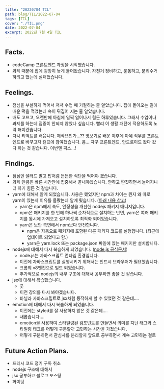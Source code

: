 ```yaml
---
title: "20220704 TIL"
path: blog/TIL/2022-07-04
tags: [TIL]
cover: "./TIL.png"
date: 2022-07-04
excerpt: 2022년 7월 4일 TIL
---
```


## Facts.

- codeCamp 프론트엔드 과정을 시작했습니다.
- 과제 때문에 집에 굉장히 늦게 들어왔습니다. 자전거 정비하고, 운동하고, 분리수거 하려고 했는데 실패했습니다.

## Feelings.

- 점심을 부실하게 먹어서 저녁 수업 때 기절하는 줄 알았습니다. 집에 돌아오는 길에 매운 떡을 먹었는데 속이 뒤집어 지는 줄 알았습니다.
- 배도 고프고, 오랜만에 아침에 일찍 일어나서 힘든 하루였습니다. 그래서 수업이나 과제를 하는데 집중이 안되지 않았나 싶습니다. 빨리 이 생활 패턴에 적응하도록 노력 해야겠습니다.
- 다시 리액트를 배웁니다. 제작년인가…?? 맛보기로 배운 이후에 아예 직무를 프론트엔드로 바꾸고자 캠프에 참여했습니다. 음… 자꾸 프론트엔드, 안드로이드 왔다 갔다 하는 것 같습니다. 이번엔 픽스…!

## Findings.

- 점심엔 샐러드 말고 밥처럼 든든한 식단을 먹어야 겠습니다.
- 과제 만큼은 빠른 시간안에 집중해서 끝내야겠습니다. 안하고 딴짓하면서 늘어지니 더 하기 힘든 것 같습니다.
- yarn에 대해서 알게 되었습니다. 사용은 했었지만 npm과 차이는 뭔지 왜 따로 yarn이 있는지 이유를 몰랐는데 알게 됬습니다. ([아래 내용 참고](https://joshua1988.github.io/vue-camp/package-manager/npm-vs-yarn.html#yarn))
  - yarn은 npm에서 속도, 안정성을 개선한 nodejs 패키지 매니저입니다.
  - npm은 패키지를 한 번에 하나씩 순차적으로 설치하는 반면, yarn은 여러 패키지를 동시에 가져오고 설치하도록 최적화 되어있습니다.
  - yarn은 보안 측면에서 npm보다 안전합니다.
    - npm은 자동으로 패키지에 포함된 다른 패키지 코드를 실행합니다. (최근에 업데이트 되었다고 함.)
    - yarn은 yarn.lock 또는 package.json 파일에 있는 패키지만 설치합니다.
- nodejs에 대해서 다시 복습하게 되었습니다. ([node.js 공식문서](https://nodejs.org/ko/about/))
  - node.js는 자바스크립트 런타임 환경입니다.
  - 이전에 자바스크립트를 실행시키기 위해서는 반드시 브라우저가 필요했습니다.
  - 크롬의 v8엔진으로 빌드 되었습니다.
  - 추가적으로 nodejs의 내부 구조에 대해서 공부하면 좋을 것 같습니다.
- jsx에 대해서 복습했습니다.
  - 굿
  - 이전 강의를 다시 봐야겠습니다.
  - 바닐라 자바스크립트로 jsx처럼 동작하게 할 수 있었던 것 같은데….
- emotion에 대해서 다시 복습하게 되었습니다.
  - 이전에는 styled를 잘 사용하지 않은 것 같은데….
  - 새롭습니다….
  - emotion을 사용하여 스타일링된 컴포넌트를 만들면서 의미를 지닌 태그와 스타일링 태크를 어떻게 구분할까 고민하는 시간을 가졌습니다.
  - 어떻게 구분하면서 관심사를 분리할지 앞으로 공부하면서 계속 고민하는 걸로

## Future Action Plans.

- 프레시 코드 정기 구독 취소
- nodejs 구조에 대해서
- jsx 공부하고 블로그 포스팅
- 화이팅
